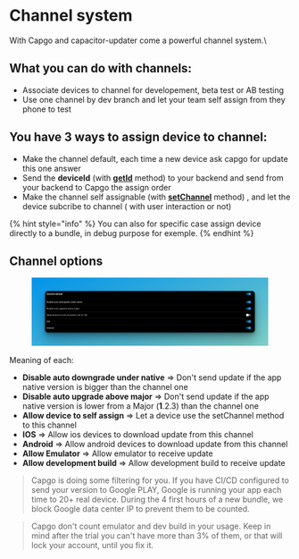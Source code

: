 # Channel system

With Capgo and capacitor-updater come a powerful channel system.\


## What you can do with channels:

* Associate devices to channel for developement, beta test or AB testing
* Use one channel by dev branch and let your team self assign from they phone to test



## You have 3 ways to assign device to channel:

* Make the channel default, each time a new device ask capgo for update this one answer
* Send the **deviceId** (with [**getId**](https://docs.capgo.app/plugin/api#getid) method) to your backend and send from your backend to Capgo the assign order
* Make the channel self assignable (with [**setChannel**](https://docs.capgo.app/plugin/api#setchannel) method) , and let the device subcribe to channel ( with user interaction or not)

{% hint style="info" %}
You can also for specific case assign device directly to a bundle, in debug purpose for exemple.
{% endhint %}

## Channel options

<figure><img src="../.gitbook/assets/image (1).png" alt=""><figcaption></figcaption></figure>

Meaning of each:

* **Disable auto downgrade under native** => Don't send update if the app native version is bigger than the channel one
* **Disable auto upgrade above major** => Don't send update if the app native version is lower from a Major (**1**.2.3) than the channel one
* **Allow device to self assign** => Let a device use the setChannel method to this channel
* **IOS** => Allow ios devices to download update from this channel
* **Android** => Allow android devices to download update from this channel
* **Allow Emulator** => Allow emulator to receive update
* **Allow development build** => Allow development build to receive update

> Capgo is doing some filtering for you. If you have CI/CD configured to send your version to Google PLAY, Google is running your app each time to 20+ real device. During the 4 first hours of a new bundle, we block Google data center IP to prevent them to be counted.

> Capgo don't count emulator and dev build in your usage. Keep in mind after the trial you can't have more than 3% of them, or that will lock your account, until you fix it.
